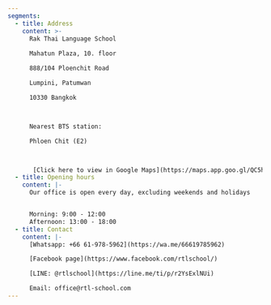 ```yaml
---
segments:
  - title: Address
    content: >-
      Rak Thai Language School  
  
      Mahatun Plaza, 10. floor  

      888/104 Ploenchit Road    

      Lumpini, Patumwan  

      10330 Bangkok



      Nearest BTS station: 

      Phloen Chit (E2)



       [Click here to view in Google Maps](https://maps.app.goo.gl/QC5hyCZtvPyC3WdW9)
  - title: Opening hours
    content: |-
      Our office is open every day, excluding weekends and holidays


      Morning: 9:00 - 12:00  
      Afternoon: 13:00 - 18:00
  - title: Contact
    content: |-
      [Whatsapp: +66 61-978-5962](https://wa.me/66619785962)

      [Facebook page](https://www.facebook.com/rtlschool/)

      [LINE: @rtlschool](https://line.me/ti/p/r2YsExlNUi)

      Email: office@rtl-school.com
---
```

